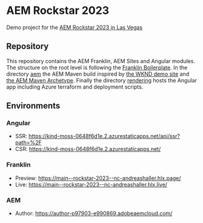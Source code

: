 # AEM Rockstar 2023
Demo project for the [AEM Rockstar 2023 in Las Vegas](https://rockstar.adobeevents.com/en/)

## Repository

This repository contains the AEM Franklin, AEM Sites and Angular modules. The structure on the root level is following the [Franklin Boilerplate](https://github.com/adobe/helix-project-boilerplate). In the directory [aem](https://github.com/nc-andreashaller/rockstar-2023/tree/main/aem) the AEM Maven build inspired by [the WKND demo site](https://github.com/adobe/aem-guides-wknd) and [the AEM Maven Archetype](https://experienceleague.adobe.com/docs/experience-manager-core-components/using/developing/archetype/overview.html). Finally the directory [rendering](https://github.com/nc-andreashaller/rockstar-2023/tree/main/rendering) hosts the Angular app including Azure terraform and deployment scripts.

## Environments

### Angular

- SSR: https://kind-moss-0648f6d1e.2.azurestaticapps.net/api/ssr?path=%2F
- CSR: https://kind-moss-0648f6d1e.2.azurestaticapps.net/

### Franklin

- Preview: https://main--rockstar-2023--nc-andreashaller.hlx.page/
- Live: https://main--rockstar-2023--nc-andreashaller.hlx.live/

### AEM

- Author: https://author-p97903-e990869.adobeaemcloud.com/
